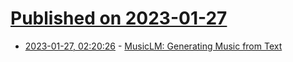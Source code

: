 # [Published on 2023-01-27](index.md)

* [2023-01-27, 02:20:26](https://news.ycombinator.com/item?id=34541693) - [MusicLM: Generating Music from Text](https://google-research.github.io/seanet/musiclm/examples/)
